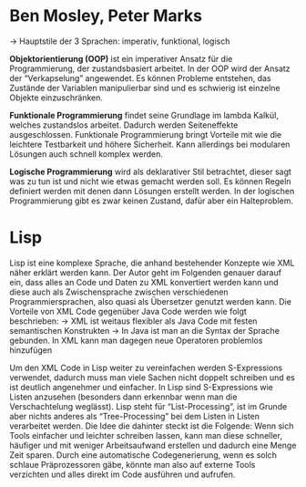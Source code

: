 # Ben Mosley, Peter Marks
→ Hauptstile der 3 Sprachen: imperativ, funktional, logisch

**Objektorientierung (OOP)**  ist ein imperativer Ansatz für die Programmierung, der zustandsbasiert arbeitet. In der OOP wird der Ansatz der “Verkapselung” angewendet. Es können Probleme entstehen, das Zustände der Variablen manipulierbar sind und es schwierig ist einzelne Objekte einzuschränken. 

**Funktionale Programmierung** findet seine Grundlage im lambda Kalkül, welches zustandslos arbeitet. Dadurch werden Seiteneffekte ausgeschlossen. Funktionale Programmierung bringt Vorteile mit wie die leichtere Testbarkeit und höhere Sicherheit. Kann allerdings bei modularen Lösungen auch schnell komplex werden. 

**Logische Programmierung** wird als deklarativer Stil betrachtet, dieser sagt was zu tun ist und nicht wie etwas gemacht werden soll. Es können Regeln definiert werden mit denen dann Lösungen erstellt werden. In der logischen Programmierung gibt es zwar keinen Zustand, dafür aber ein Halteproblem. 


# Lisp
Lisp ist eine komplexe Sprache, die anhand bestehender Konzepte wie XML näher erklärt werden kann. Der Autor geht im Folgenden genauer darauf ein, dass alles an Code und Daten zu XML konvertiert werden kann und diese auch als Zwischensprache zwischen verschiedenen Programmiersprachen, also quasi als Übersetzer genutzt werden kann. Die Vorteile von XML Code gegenüber Java Code werden wie folgt beschrieben: 
→ XML ist weitaus flexibler als Java Code mit festen semantischen Konstrukten
→ In Java ist man an die Syntax der Sprache gebunden. In XML kann man dagegen neue Operatoren problemlos hinzufügen

Um den XML Code in Lisp weiter zu vereinfachen werden S-Expressions verwendet, dadurch muss man viele Sachen nicht doppelt schreiben und es ist deutlich angenehmer und einfacher. In Lisp sind S-Expressions wie Listen anzusehen (besonders dann erkennbar wenn man die Verschachtelung weglässt). Lisp steht für “List-Processing”, ist im Grunde aber nichts anderes als “Tree-Processing” bei dem Listen in Listen verarbeitet werden. Die Idee die dahinter steckt ist die Folgende: Wenn sich Tools einfacher und leichter schreiben lassen, kann man diese schneller, häufiger und mit weniger Arbeitsaufwand erstellen und dadurch eine Menge Zeit sparen. Durch eine automatische Codegenerierung, wenn es solch schlaue Präprozessoren gäbe, könnte man also auf externe Tools verzichten und alles direkt im Code ausführen und aufrufen. 
